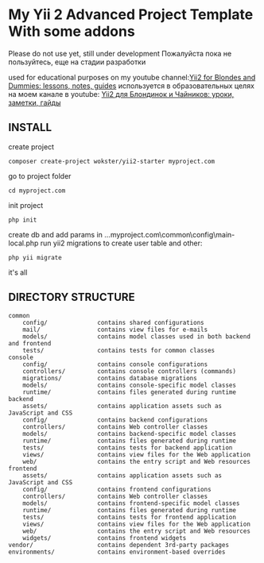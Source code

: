 My Yii 2 Advanced Project Template With some addons
===============================

Please do not use yet, still under development
Пожалуйста пока не пользуйтесь, еще на стадии разработки

used for educational purposes on my youtube channel:[Yii2 for Blondes and Dummies: lessons, notes, guides](https://www.youtube.com/channel/UC3jTSXXgSvQI2WJ5fX6oIwA)
используется в образовательных целях на моем канале в youtube: [Yii2 для Блондинок и Чайников: уроки, заметки, гайды](https://www.youtube.com/channel/UC3jTSXXgSvQI2WJ5fX6oIwA)

INSTALL
-------------------
create project
```
composer create-project wokster/yii2-starter myproject.com
```
go to project folder
```
cd myproject.com
```
init project
```
php init
```
create db and add params in ...myproject.com\common\config\main-local.php
run yii2 migrations to create user table and other:
```
php yii migrate
```

it's all

DIRECTORY STRUCTURE
-------------------

```
common
    config/              contains shared configurations
    mail/                contains view files for e-mails
    models/              contains model classes used in both backend and frontend
    tests/               contains tests for common classes    
console
    config/              contains console configurations
    controllers/         contains console controllers (commands)
    migrations/          contains database migrations
    models/              contains console-specific model classes
    runtime/             contains files generated during runtime
backend
    assets/              contains application assets such as JavaScript and CSS
    config/              contains backend configurations
    controllers/         contains Web controller classes
    models/              contains backend-specific model classes
    runtime/             contains files generated during runtime
    tests/               contains tests for backend application    
    views/               contains view files for the Web application
    web/                 contains the entry script and Web resources
frontend
    assets/              contains application assets such as JavaScript and CSS
    config/              contains frontend configurations
    controllers/         contains Web controller classes
    models/              contains frontend-specific model classes
    runtime/             contains files generated during runtime
    tests/               contains tests for frontend application
    views/               contains view files for the Web application
    web/                 contains the entry script and Web resources
    widgets/             contains frontend widgets
vendor/                  contains dependent 3rd-party packages
environments/            contains environment-based overrides
```
